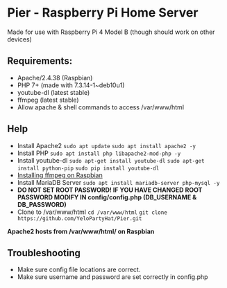 # Pier - Raspberry Pi Home Server
Made for use with Raspberry Pi 4 Model B (though should work on other devices)
<h2>Requirements:</h2>
<ul>
    <li>Apache/2.4.38 (Raspbian)</li>
    <li>PHP 7+ (made with 7.3.14-1~deb10u1)</li>
    <li>youtube-dl (latest stable)</li>
    <li>ffmpeg (latest stable)</li>
    <li>Allow apache & shell commands to access /var/www/html</li>
</ul>

<h2>Help</h2>
<ul>
<li>Install Apache2 <code>sudo apt update</code> <code>sudo apt install apache2 -y</code></li>
<li>Install PHP <code>sudo apt install php libapache2-mod-php -y</code></li>
<li> Install youtube-dl
<code>sudo apt-get install youtube-dl</code>
<code>sudo apt-get install python-pip</code>
<code>sudo pip install youtube-dl</code>
</li>

<li><a href="https://github.com/JolleJolles/pirecorder/wiki/Installing-ffmpeg-on-Raspberry-Pi-with-h264-support">Installing ffmpeg on Raspbian</a></li>
<li>Install MariaDB Server <code>sudo apt install mariadb-server php-mysql -y</code> </li>
    <li><strong>DO NOT SET ROOT PASSWORD! IF YOU HAVE CHANGED ROOT PASSWORD MODIFY IN config/config.php (DB_USERNAME & DB_PASSWORD)</strong></li>
    <li>Clone to /var/www/html <code>cd /var/www/html</code> <code>git clone https://github.com/YeloPartyHat/Pier.git</code></li>
    
</ul>
<strong>Apache2 hosts from /var/www/html/ on Raspbian</strong>


<h2>Troubleshooting</h2>
<ul>
<li>Make sure config file locations are correct.</li>
<li>Make sure username and password are set correctly in config.php</li>
</ul>

